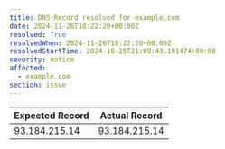 ```yaml
---
title: DNS Record resolved for example.com
date: 2024-11-26T18:22:20+00:00Z
resolved: True
resolvedWhen: 2024-11-26T18:22:20+00:00Z
resolvedStartTime: 2024-10-25T21:09:43.191474+00:00
severity: notice
affected:
  - example.com
section: issue
---
```


| Expected Record  | Actual Record  |
|------------------|----------------|
| 93.184.215.14 | 93.184.215.14 |
